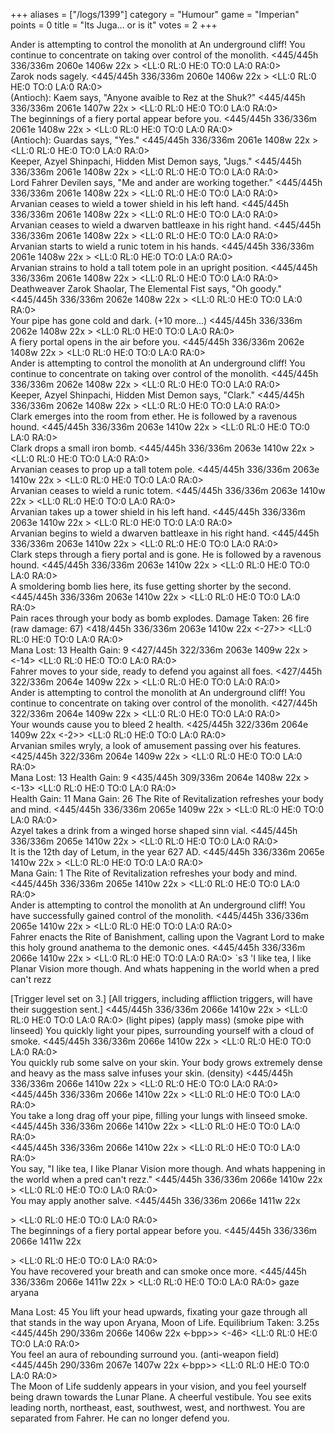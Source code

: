 +++
aliases = ["/logs/1399"]
category = "Humour"
game = "Imperian"
points = 0
title = "Its Juga... or is it"
votes = 2
+++

Ander is attempting to control the monolith at An underground cliff!
You continue to concentrate on taking over control of the monolith.
<445/445h 336/336m 2060e 1406w 22x <ebpp>> <LL:0 RL:0 HE:0 TO:0 LA:0 RA:0>  
Zarok nods sagely.
<445/445h 336/336m 2060e 1406w 22x <ebpp>> <LL:0 RL:0 HE:0 TO:0 LA:0 RA:0>  
(Antioch): Kaem says, "Anyone avaible to Rez at the Shuk?"
<445/445h 336/336m 2061e 1407w 22x <ebpp>> <LL:0 RL:0 HE:0 TO:0 LA:0 RA:0>  
The beginnings of a fiery portal appear before you.
<445/445h 336/336m 2061e 1408w 22x <ebpp>> <LL:0 RL:0 HE:0 TO:0 LA:0 RA:0>  
(Antioch): Guardas says, "Yes."
<445/445h 336/336m 2061e 1408w 22x <ebpp>> <LL:0 RL:0 HE:0 TO:0 LA:0 RA:0>  
Keeper, Azyel Shinpachi, Hidden Mist Demon says, "Jugs."
<445/445h 336/336m 2061e 1408w 22x <ebpp>> <LL:0 RL:0 HE:0 TO:0 LA:0 RA:0>  
Lord Fahrer Devilen says, "Me and ander are working together."
<445/445h 336/336m 2061e 1408w 22x <ebpp>> <LL:0 RL:0 HE:0 TO:0 LA:0 RA:0>  
Arvanian ceases to wield a tower shield in his left hand.
<445/445h 336/336m 2061e 1408w 22x <ebpp>> <LL:0 RL:0 HE:0 TO:0 LA:0 RA:0>  
Arvanian ceases to wield a dwarven battleaxe in his right hand.
<445/445h 336/336m 2061e 1408w 22x <ebpp>> <LL:0 RL:0 HE:0 TO:0 LA:0 RA:0>  
Arvanian starts to wield a runic totem in his hands.
<445/445h 336/336m 2061e 1408w 22x <ebpp>> <LL:0 RL:0 HE:0 TO:0 LA:0 RA:0>  
Arvanian strains to hold a tall totem pole in an upright position.
<445/445h 336/336m 2061e 1408w 22x <ebpp>> <LL:0 RL:0 HE:0 TO:0 LA:0 RA:0>  
Deathweaver Zarok Shaolar, The Elemental Fist says, "Oh goody."
<445/445h 336/336m 2062e 1408w 22x <ebpp>> <LL:0 RL:0 HE:0 TO:0 LA:0 RA:0>  
Your pipe has gone cold and dark.
(+10 more...)
<445/445h 336/336m 2062e 1408w 22x <ebpp>> <LL:0 RL:0 HE:0 TO:0 LA:0 RA:0>  
A fiery portal opens in the air before you.
<445/445h 336/336m 2062e 1408w 22x <ebpp>> <LL:0 RL:0 HE:0 TO:0 LA:0 RA:0>  
Ander is attempting to control the monolith at An underground cliff!
You continue to concentrate on taking over control of the monolith.
<445/445h 336/336m 2062e 1408w 22x <ebpp>> <LL:0 RL:0 HE:0 TO:0 LA:0 RA:0>  
Keeper, Azyel Shinpachi, Hidden Mist Demon says, "Clark."
<445/445h 336/336m 2062e 1408w 22x <ebpp>> <LL:0 RL:0 HE:0 TO:0 LA:0 RA:0>  
Clark emerges into the room from ether.
He is followed by a ravenous hound.
<445/445h 336/336m 2063e 1410w 22x <ebpp>> <LL:0 RL:0 HE:0 TO:0 LA:0 RA:0>  
Clark drops a small iron bomb.
<445/445h 336/336m 2063e 1410w 22x <ebpp>> <LL:0 RL:0 HE:0 TO:0 LA:0 RA:0>  
Arvanian ceases to prop up a tall totem pole.
<445/445h 336/336m 2063e 1410w 22x <ebpp>> <LL:0 RL:0 HE:0 TO:0 LA:0 RA:0>  
Arvanian ceases to wield a runic totem.
<445/445h 336/336m 2063e 1410w 22x <ebpp>> <LL:0 RL:0 HE:0 TO:0 LA:0 RA:0>  
Arvanian takes up a tower shield in his left hand.
<445/445h 336/336m 2063e 1410w 22x <ebpp>> <LL:0 RL:0 HE:0 TO:0 LA:0 RA:0>  
Arvanian begins to wield a dwarven battleaxe in his right hand.
<445/445h 336/336m 2063e 1410w 22x <ebpp>> <LL:0 RL:0 HE:0 TO:0 LA:0 RA:0>  
Clark steps through a fiery portal and is gone.
He is followed by a ravenous hound.
<445/445h 336/336m 2063e 1410w 22x <ebpp>> <LL:0 RL:0 HE:0 TO:0 LA:0 RA:0>  
A smoldering bomb lies here, its fuse getting shorter by the second.
<445/445h 336/336m 2063e 1410w 22x <ebpp>> <LL:0 RL:0 HE:0 TO:0 LA:0 RA:0>  
Pain races through your body as bomb explodes.
Damage Taken: 26 fire (raw damage: 67)
<418/445h 336/336m 2063e 1410w 22x <ebpp> <-27>> <LL:0 RL:0 HE:0 TO:0 LA:0 RA:0>  
Mana Lost: 13
Health Gain: 9
<427/445h 322/336m 2063e 1409w 22x <ebpp>> <-14> <LL:0 RL:0 HE:0 TO:0 LA:0 RA:0>  
Fahrer moves to your side, ready to defend you against all foes.
<427/445h 322/336m 2064e 1409w 22x <ebpp>> <LL:0 RL:0 HE:0 TO:0 LA:0 RA:0>  
Ander is attempting to control the monolith at An underground cliff!
You continue to concentrate on taking over control of the monolith.
<427/445h 322/336m 2064e 1409w 22x <ebpp>> <LL:0 RL:0 HE:0 TO:0 LA:0 RA:0>  
Your wounds cause you to bleed 2 health.
<425/445h 322/336m 2064e 1409w 22x <ebpp> <-2>> <LL:0 RL:0 HE:0 TO:0 LA:0 RA:0>  
Arvanian smiles wryly, a look of amusement passing over his features.
<425/445h 322/336m 2064e 1409w 22x <ebpp>> <LL:0 RL:0 HE:0 TO:0 LA:0 RA:0>  
Mana Lost: 13
Health Gain: 9
<435/445h 309/336m 2064e 1408w 22x <ebpp>> <-13> <LL:0 RL:0 HE:0 TO:0 LA:0 RA:0>  
Health Gain: 11
Mana Gain: 26
The Rite of Revitalization refreshes your body and mind.
<445/445h 336/336m 2065e 1409w 22x <ebpp>> <LL:0 RL:0 HE:0 TO:0 LA:0 RA:0>  
Azyel takes a drink from a winged horse shaped sinn vial.
<445/445h 336/336m 2065e 1410w 22x <ebpp>> <LL:0 RL:0 HE:0 TO:0 LA:0 RA:0>  
It is the 12th day of Letum, in the year 627 AD.
<445/445h 336/336m 2065e 1410w 22x <ebpp>> <LL:0 RL:0 HE:0 TO:0 LA:0 RA:0>  
Mana Gain: 1
The Rite of Revitalization refreshes your body and mind.
<445/445h 336/336m 2065e 1410w 22x <ebpp>> <LL:0 RL:0 HE:0 TO:0 LA:0 RA:0>  
Ander is attempting to control the monolith at An underground cliff!
You have successfully gained control of the monolith.
<445/445h 336/336m 2065e 1410w 22x <ebpp>> <LL:0 RL:0 HE:0 TO:0 LA:0 RA:0>  
Fahrer enacts the Rite of Banishment, calling upon the Vagrant Lord to make 
this holy ground anathema to the demonic ones.
<445/445h 336/336m 2066e 1410w 22x <ebpp>> <LL:0 RL:0 HE:0 TO:0 LA:0 RA:0>  `s3
'I like tea, I like Planar Vision more though. And whats happening in the world when a pred can't rezz

[Trigger level set on 3.]
[All triggers, including affliction triggers, will have their suggestion sent.]
<445/445h 336/336m 2066e 1410w 22x <ebpp>> <LL:0 RL:0 HE:0 TO:0 LA:0 RA:0>  (light pipes) (apply mass) (smoke pipe with linseed) 
You quickly light your pipes, surrounding yourself with a cloud of smoke.
<445/445h 336/336m 2066e 1410w 22x <ebpp> <sp>> <LL:0 RL:0 HE:0 TO:0 LA:0 RA:0>  
You quickly rub some salve on your skin.
Your body grows extremely dense and heavy as the mass salve infuses your skin. (density)
<445/445h 336/336m 2066e 1410w 22x <ebpp> <sp>> <LL:0 RL:0 HE:0 TO:0 LA:0 RA:0>  
<445/445h 336/336m 2066e 1410w 22x <ebpp> <sp>> <LL:0 RL:0 HE:0 TO:0 LA:0 RA:0>  
You take a long drag off your pipe, filling your lungs with linseed smoke.
<445/445h 336/336m 2066e 1410w 22x <ebpp> <sp>> <LL:0 RL:0 HE:0 TO:0 LA:0 RA:0>  
<445/445h 336/336m 2066e 1410w 22x <ebpp> <sp>> <LL:0 RL:0 HE:0 TO:0 LA:0 RA:0>  
You say, "I like tea, I like Planar Vision more though. And whats happening in 
the world when a pred can't rezz."
<445/445h 336/336m 2066e 1410w 22x <ebpp> <sp>> <LL:0 RL:0 HE:0 TO:0 LA:0 RA:0>  
You may apply another salve.
<445/445h 336/336m 2066e 1411w 22x <ebpp> <p>> <LL:0 RL:0 HE:0 TO:0 LA:0 RA:0>  
The beginnings of a fiery portal appear before you.
<445/445h 336/336m 2066e 1411w 22x <ebpp> <p>> <LL:0 RL:0 HE:0 TO:0 LA:0 RA:0>  
You have recovered your breath and can smoke once more.
<445/445h 336/336m 2066e 1411w 22x <ebpp>> <LL:0 RL:0 HE:0 TO:0 LA:0 RA:0>  gaze aryana

Mana Lost: 45
You lift your head upwards, fixating your gaze through all that stands in the 
way upon Aryana, Moon of Life.
Equilibrium Taken: 3.25s
<445/445h 290/336m 2066e 1406w 22x <-bpp>> <-46> <LL:0 RL:0 HE:0 TO:0 LA:0 RA:0>  
You feel an aura of rebounding surround you. (anti-weapon field)
<445/445h 290/336m 2067e 1407w 22x <-bpp>> <LL:0 RL:0 HE:0 TO:0 LA:0 RA:0>  
The Moon of Life suddenly appears in your vision, and you feel yourself being 
drawn towards the Lunar Plane.
A cheerful vestibule.
You see exits leading north, northeast, east, southwest, west, and northwest.
You are separated from Fahrer. He can no longer defend you.
